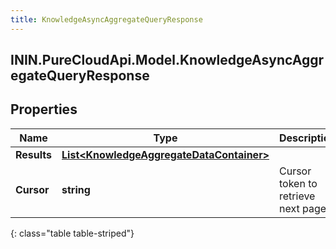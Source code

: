 ```yaml
---
title: KnowledgeAsyncAggregateQueryResponse
---
```

## ININ.PureCloudApi.Model.KnowledgeAsyncAggregateQueryResponse

## Properties

|Name | Type | Description | Notes|
|------------ | ------------- | ------------- | -------------|
| **Results** | [**List&lt;KnowledgeAggregateDataContainer&gt;**](KnowledgeAggregateDataContainer.html) |  | [optional] |
| **Cursor** | **string** | Cursor token to retrieve next page | [optional] |
{: class="table table-striped"}


